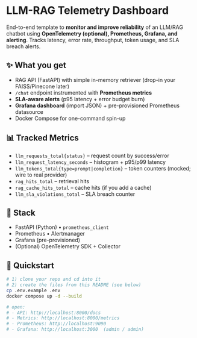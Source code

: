 # LLM-RAG Telemetry Dashboard

End-to-end template to **monitor and improve reliability** of an LLM/RAG chatbot using **OpenTelemetry (optional), Prometheus, Grafana, and alerting**. Tracks latency, error rate, throughput, token usage, and SLA breach alerts.

## ✨ What you get
- RAG API (FastAPI) with simple in-memory retriever (drop-in your FAISS/Pinecone later)
- `/chat` endpoint instrumented with **Prometheus metrics**
- **SLA-aware alerts** (p95 latency + error budget burn)
- **Grafana dashboard** (import JSON) + pre-provisioned Prometheus datasource
- Docker Compose for one-command spin-up

## 📊 Tracked Metrics
- `llm_requests_total{status}` – request count by success/error
- `llm_request_latency_seconds` – histogram + p95/p99 latency
- `llm_tokens_total{type=prompt|completion}` – token counters (mocked; wire to real provider)
- `rag_hits_total` – retrieval hits
- `rag_cache_hits_total` – cache hits (if you add a cache)
- `llm_sla_violations_total` – SLA breach counter

## 🧰 Stack
- FastAPI (Python) • `prometheus_client`
- Prometheus • Alertmanager
- Grafana (pre-provisioned)
- (Optional) OpenTelemetry SDK + Collector

## 🚀 Quickstart
```bash
# 1) clone your repo and cd into it
# 2) create the files from this README (see below)
cp .env.example .env
docker compose up -d --build

# open:
# - API: http://localhost:8000/docs
# - Metrics: http://localhost:8000/metrics
# - Prometheus: http://localhost:9090
# - Grafana: http://localhost:3000  (admin / admin)
